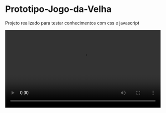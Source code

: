 # Prototipo-Jogo-da-Velha
Projeto realizado para testar conhecimentos com css e javascript

<video width="500" controls>
  <source src="apresentacaoProjeto.mp4" type="video/mp4" alt="o readme não passa vídeos">
</video>

